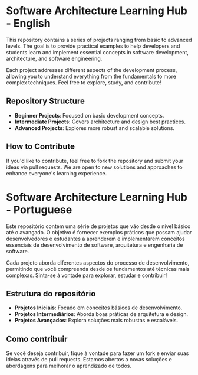 # Software Architecture Learning Hub - English

This repository contains a series of projects ranging from basic to advanced levels. The goal is to provide practical examples to help developers and students learn and implement essential concepts in software development, architecture, and software engineering.

Each project addresses different aspects of the development process, allowing you to understand everything from the fundamentals to more complex techniques. Feel free to explore, study, and contribute!

## Repository Structure

- **Beginner Projects**: Focused on basic development concepts.
- **Intermediate Projects**: Covers architecture and design best practices.
- **Advanced Projects**: Explores more robust and scalable solutions.

## How to Contribute

If you'd like to contribute, feel free to fork the repository and submit your ideas via pull requests. We are open to new solutions and approaches to enhance everyone's learning experience.

# Software Architecture Learning Hub - Portuguese

Este repositório contém uma série de projetos que vão desde o nível básico até o avançado. O objetivo é fornecer exemplos práticos que possam ajudar desenvolvedores e estudantes a aprenderem e implementarem conceitos essenciais de desenvolvimento de software, arquitetura e engenharia de software.

Cada projeto aborda diferentes aspectos do processo de desenvolvimento, permitindo que você compreenda desde os fundamentos até técnicas mais complexas. Sinta-se à vontade para explorar, estudar e contribuir!

## Estrutura do repositório

- **Projetos Iniciais**: Focado em conceitos básicos de desenvolvimento.
- **Projetos Intermediários**: Aborda boas práticas de arquitetura e design.
- **Projetos Avançados**: Explora soluções mais robustas e escaláveis.

## Como contribuir

Se você deseja contribuir, fique à vontade para fazer um fork e enviar suas ideias através de pull requests. Estamos abertos a novas soluções e abordagens para melhorar o aprendizado de todos.


